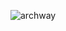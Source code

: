 ![archway](https://user-images.githubusercontent.com/73176377/162763016-4a3c27f6-40ef-485b-8942-e5cf77903ae5.png)
